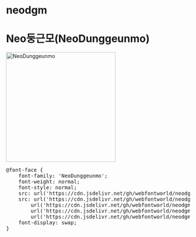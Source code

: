 # neodgm

# Neo둥근모(NeoDunggeunmo)

<a href="https://wess.tistory.com" target="_blank">
    <img src="https://webfontworld.github.io/neodgm/NeoDunggeunmo.jpg" alt="NeoDunggeunmo" style="width:300px">
</a>

<pre>
@font-face {
    font-family: 'NeoDunggeunmo';
    font-weight: normal;
    font-style: normal;
    src: url('https://cdn.jsdelivr.net/gh/webfontworld/neodgm/NeoDunggeunmo.eot');
    src: url('https://cdn.jsdelivr.net/gh/webfontworld/neodgm/NeoDunggeunmo.eot?#iefix') format('embedded-opentype'),
        url('https://cdn.jsdelivr.net/gh/webfontworld/neodgm/NeoDunggeunmo.woff2') format('woff2'),
        url('https://cdn.jsdelivr.net/gh/webfontworld/neodgm/NeoDunggeunmo.woff') format('woff'),
        url('https://cdn.jsdelivr.net/gh/webfontworld/neodgm/NeoDunggeunmo.ttf') format("truetype");
    font-display: swap;
}
</pre>
